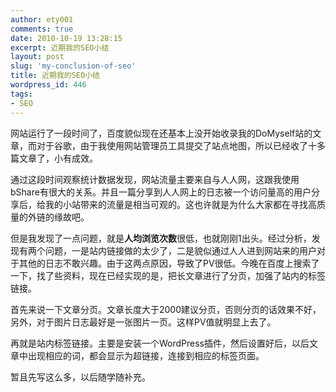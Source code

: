 ```yaml
---
author: ety001
comments: true
date: 2010-10-19 13:28:15
excerpt: 近期我的SEO小结
layout: post
slug: 'my-conclusion-of-seo'
title: 近期我的SEO小结
wordpress_id: 446
tags:
- SEO
---
```


网站运行了一段时间了，百度貌似现在还基本上没开始收录我的DoMyself站的文章，而对于谷歌，由于我使用网站管理员工具提交了站点地图，所以已经收了十多篇文章了，小有成效。

通过这段时间观察统计数据发现，网站流量主要来自与人人网，这跟我使用bShare有很大的关系。并且一篇分享到人人网上的日志被一个访问量高的用户分享后，给我的小站带来的流量是相当可观的。这也许就是为什么大家都在寻找高质量的外链的缘故吧。

但是我发现了一点问题，就是**人均浏览次数**很低，也就刚刚1出头。经过分析，发现有两个问题，一是站内链接做的太少了，二是貌似通过人人进到网站来的用户对于其他的日志不敢兴趣。由于这两点原因，导致了PV很低。今晚在百度上搜索了一下，找了些资料，现在已经实现的是，把长文章进行了分页，加强了站内的标签链接。

首先来说一下文章分页。文章长度大于2000建议分页，否则分页的话效果不好，另外，对于图片日志最好是一张图片一页。这样PV值就明显上去了。

再就是站内标签链接。主要是安装一个WordPress插件，然后设置好后，以后文章中出现相应的词，都会显示为超链接，连接到相应的标签页面。

暂且先写这么多，以后随学随补充。

